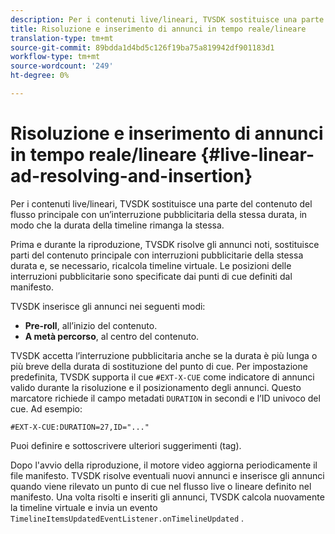 ```yaml
---
description: Per i contenuti live/lineari, TVSDK sostituisce una parte del contenuto del flusso principale con un’interruzione pubblicitaria della stessa durata, in modo che la durata della timeline rimanga la stessa.
title: Risoluzione e inserimento di annunci in tempo reale/lineare
translation-type: tm+mt
source-git-commit: 89bdda1d4bd5c126f19ba75a819942df901183d1
workflow-type: tm+mt
source-wordcount: '249'
ht-degree: 0%

---
```



# Risoluzione e inserimento di annunci in tempo reale/lineare {#live-linear-ad-resolving-and-insertion}

Per i contenuti live/lineari, TVSDK sostituisce una parte del contenuto del flusso principale con un’interruzione pubblicitaria della stessa durata, in modo che la durata della timeline rimanga la stessa.

Prima e durante la riproduzione, TVSDK risolve gli annunci noti, sostituisce parti del contenuto principale con interruzioni pubblicitarie della stessa durata e, se necessario, ricalcola timeline virtuale. Le posizioni delle interruzioni pubblicitarie sono specificate dai punti di cue definiti dal manifesto.

TVSDK inserisce gli annunci nei seguenti modi:

* **Pre-roll**, all’inizio del contenuto.
* **A metà percorso**, al centro del contenuto.

TVSDK accetta l’interruzione pubblicitaria anche se la durata è più lunga o più breve della durata di sostituzione del punto di cue. Per impostazione predefinita, TVSDK supporta il cue `#EXT-X-CUE` come indicatore di annunci valido durante la risoluzione e il posizionamento degli annunci. Questo marcatore richiede il campo metadati `DURATION` in secondi e l’ID univoco del cue. Ad esempio:

```
#EXT-X-CUE:DURATION=27,ID="..."
```

Puoi definire e sottoscrivere ulteriori suggerimenti (tag).

Dopo l&#39;avvio della riproduzione, il motore video aggiorna periodicamente il file manifesto. TVSDK risolve eventuali nuovi annunci e inserisce gli annunci quando viene rilevato un punto di cue nel flusso live o lineare definito nel manifesto. Una volta risolti e inseriti gli annunci, TVSDK calcola nuovamente la timeline virtuale e invia un evento `TimelineItemsUpdatedEventListener.onTimelineUpdated` .
